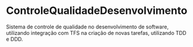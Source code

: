 # ControleQualidadeDesenvolvimento
Sistema de controle de qualidade no desenvolvimento de software, utilizando integração com TFS na criação de novas tarefas, utilizando TDD e DDD.
